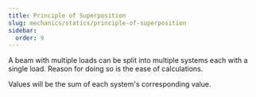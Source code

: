 ```yaml
---
title: Principle of Superposition
slug: mechanics/statics/principle-of-superposition
sidebar:
  order: 9
---
```


A beam with multiple loads can be split into multiple systems each with a single
load. Reason for doing so is the ease of calculations.

Values will be the sum of each system's corresponding value.
